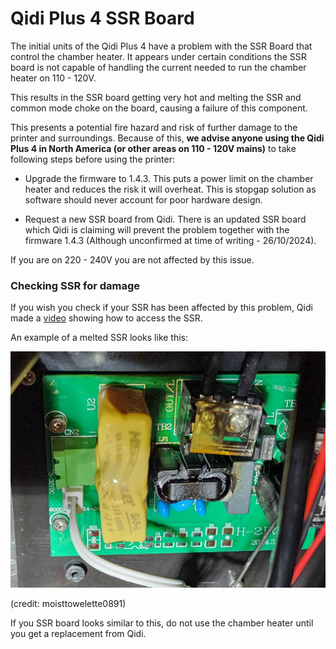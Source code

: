 # Qidi Plus 4 SSR Board

The initial units of the Qidi Plus 4 have a problem with the SSR Board that control the chamber heater. It appears under certain conditions the SSR board is not capable of handling the current needed to run the chamber heater on 110 - 120V. 

This results in the SSR board getting very hot and melting the SSR and common mode choke on the board, causing a failure of this component. 

This presents a potential fire hazard and risk of further damage to the printer and surroundings. Because of this, **we advise anyone using the Qidi Plus 4 in North America (or other areas on 110 - 120V  mains)** to take following steps before using the printer:

- Upgrade the firmware to 1.4.3. This puts a power limit on the chamber heater and reduces the risk it will overheat. This is stopgap solution as software should never account for poor hardware design. 

- Request a new SSR board from Qidi. There is an updated SSR board which Qidi is claiming will prevent the problem together with the firmware 1.4.3 (Although unconfirmed at time of writing - 26/10/2024).

If you are on 220 - 240V you are not affected by this issue.

### Checking SSR for damage

If you wish you check if your SSR has been affected by this problem, Qidi made a [video](https://drive.google.com/drive/folders/180hEn-bLIeLqfGz-xd5-HUZBBD4ypZ1-) showing how to access the SSR. 

An example of a melted SSR looks like this: 

![alt text](ssr_board_bad.jpg)

(credit: moisttowelette0891)

If you SSR board looks similar to this, do not use the chamber heater until you get a replacement from Qidi.
